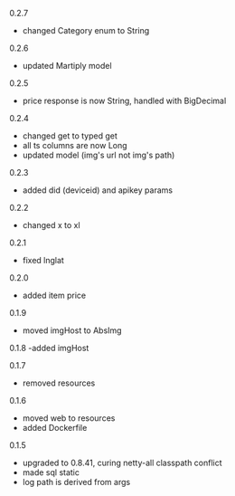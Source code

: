 0.2.7
- changed Category enum to String

0.2.6
- updated Martiply model

0.2.5
- price response is now String, handled with BigDecimal

0.2.4
- changed get to typed get
- all ts columns are now Long
- updated model (img's url not img's path)

0.2.3
- added did (deviceid) and apikey params

0.2.2
- changed x to xl

0.2.1
- fixed lnglat

0.2.0
- added item price

0.1.9
- moved imgHost to AbsImg

0.1.8
-added imgHost

0.1.7
- removed resources

0.1.6
- moved web to resources
- added Dockerfile

0.1.5
- upgraded to 0.8.41, curing netty-all classpath conflict
- made sql static
- log path is derived from args
